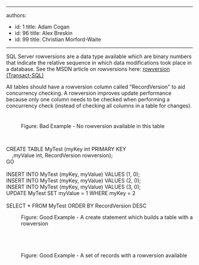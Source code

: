 

---
authors:
  - id: 1
    title: Adam Cogan
  - id: 96
    title: Alex Breskin
  - id: 99
    title: Christian Morford-Waite
---




<span class='intro'> <p class="ssw15-rteElement-P">​​​​SQL Server rowversions&#160;are a data type available which are&#160;binary numbers that indicate the relative sequence in which data modifications took place in a database.​ See the MSDN article on rowversions here&#58;&#160;<a href="https&#58;//docs.microsoft.com/en-us/sql/t-sql/data-types/rowversion-transact-sql?view=sql-server-ver15">rowversion (Transact-SQL)​</a><br></p> </span>

<p class="ssw15-rteElement-P">​​All tables should have a rowversion&#160;column called &quot;RecordVersion&quot; to aid concurrency checking. A rowversion&#160;improves update performance because only one column needs to be checked when performing a concurrency check (instead of checking all columns in a table for changes).​​</p><dl class="ssw15-rteElement-ImageArea"><img src="/PublishingImages/NoRowversionOnTable.png" alt="" style="margin&#58;5px;" /></dl><dd class="ssw15-rteElement-FigureBad">Figure&#58; Bad Example - No rowversion available in this table​<br></dd><p class="ssw15-rteElement-P">​<br></p><p class="ssw15-rteElement-CodeArea">​CREATE TABLE MyTest (myKey int PRIMARY KEY&#160;<br>&#160;&#160;&#160;&#160;,myValue int, RecordVersion rowversion);&#160;<br>GO<br>&#160;<br>INSERT INTO MyTest (myKey, myValue) VALUES (1, 0);&#160;&#160;<br>INSERT INTO MyTest (myKey, myValue) VALUES (2, 0);&#160;<br>INSERT INTO MyTest (myKey, myValue) VALUES (3, 0);&#160;<br>UPDATE MyTest SET myValue = 1 WHERE myKey = 2<br>&#160;<br>SELECT * FROM MyTest ORDER BY RecordVersion DESC<br></p><dd class="ssw15-rteElement-FigureGood">​​Figure&#58; Good Example - A create statement which builds a table with a rowversion<br></dd><p class="ssw15-rteElement-P"><br></p><dl class="ssw15-rteElement-ImageArea"><img src="/PublishingImages/RecordsWithRowversion.jpg" alt="" style="margin&#58;5px;" /></dl><dd class="ssw15-rteElement-FigureGood">​Figure&#58; Good Example - A set of records with a rowversion available</dd><p class="ssw15-rteElement-P">​<br></p>


